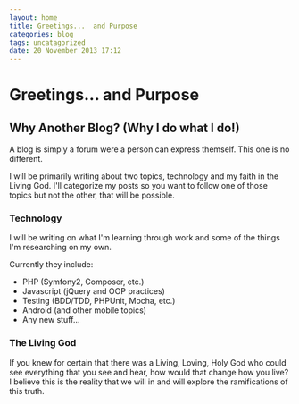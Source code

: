```yaml
---
layout: home
title: Greetings...  and Purpose
categories: blog 
tags: uncatagorized
date: 20 November 2013 17:12
---
```


Greetings... and Purpose
========================

Why Another Blog?  (Why I do what I do!)
----------------------------------------

A blog is simply a forum were a person can express themself.  This
one is no different.

I will be primarily writing about two topics, technology and my
faith in the Living God.  I'll categorize my posts so you want to
follow one of those topics but not the other, that will be possible.

### Technology

I will be writing on what I'm learning through work and some of the
things I'm researching on my own.

Currently they include:

* PHP (Symfony2, Composer, etc.)
* Javascript (jQuery and OOP practices)
* Testing (BDD/TDD, PHPUnit, Mocha, etc.)
* Android (and other mobile topics)
* Any new stuff...

### The Living God

If you knew for certain that there was a Living, Loving, Holy God
who could see everything that you see and hear, how would that
change how you live?  I believe this is the reality that we will
in and will explore the ramifications of this truth.

